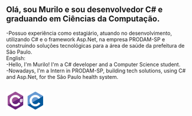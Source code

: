 ## Olá, sou Murilo e sou desenvolvedor C# e graduando em Ciências da Computação.
-Possuo experiência como estagiário, atuando no desenvolvimento, utilizando C# e o framework Asp.Net, na empresa PRODAM-SP e construindo soluções tecnológicas para a área de saúde da prefeitura de São Paulo.<br>
English:<br>
-Hello, I'm Murilo! I'm a C# developer and a Computer Science student.<br>
-Nowadays, I'm a Intern in PRODAM-SP, building tech solutions, using C# and Asp.Net, for the São Paulo health system.

<div style="display: inline_block"><br>
  <a ref = "https://github.com/MrlDev013">
  <img align="center" alt="Murilo-Csharp" height="50" width="50"   src="https://raw.githubusercontent.com/devicons/devicon/master/icons/csharp/csharp-original.svg">
  <img align="center" alt="Murilo-C" height="50" width="50"   src="https://raw.githubusercontent.com/devicons/devicon/master/icons/c/c-original.svg">
</div>
